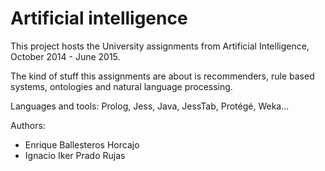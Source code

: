 # Artificial intelligence

This project hosts the University assignments from Artificial Intelligence, October 2014 - June 2015.

The kind of stuff this assignments are about is recommenders, rule based systems, ontologies and natural language processing. 

Languages and tools: Prolog, Jess, Java, JessTab, Protégé, Weka...

Authors:
  - Enrique Ballesteros Horcajo
  - Ignacio Iker Prado Rujas

